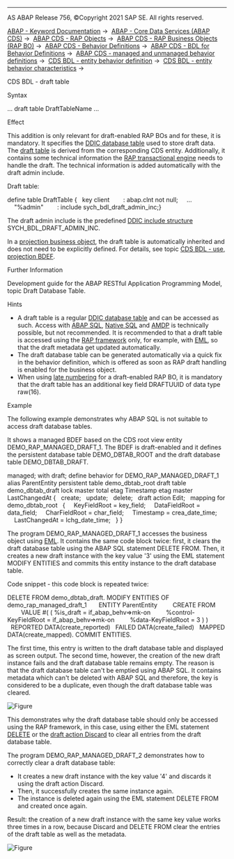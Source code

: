   

* * *

AS ABAP Release 756, ©Copyright 2021 SAP SE. All rights reserved.

[ABAP - Keyword Documentation](https://help.sap.com/doc/abapdocu_756_index_htm/7.56/en-US/abenabap.htm) →  [ABAP - Core Data Services (ABAP CDS)](https://help.sap.com/doc/abapdocu_756_index_htm/7.56/en-US/abencds.htm) →  [ABAP CDS - RAP Objects](https://help.sap.com/doc/abapdocu_756_index_htm/7.56/en-US/abencds_rap_objects.htm) →  [ABAP CDS - RAP Business Objects (RAP BO)](https://help.sap.com/doc/abapdocu_756_index_htm/7.56/en-US/abencds_rap_business_objects.htm) →  [ABAP CDS - Behavior Definitions](https://help.sap.com/doc/abapdocu_756_index_htm/7.56/en-US/abencds_bdef.htm) →  [ABAP CDS - BDL for Behavior Definitions](https://help.sap.com/doc/abapdocu_756_index_htm/7.56/en-US/abenbdl.htm) →  [ABAP CDS - managed and unmanaged behavior definitions](https://help.sap.com/doc/abapdocu_756_index_htm/7.56/en-US/abenbdl_rap_bo.htm) →  [CDS BDL - entity behavior definition](https://help.sap.com/doc/abapdocu_756_index_htm/7.56/en-US/abenbdl_define_beh.htm) →  [CDS BDL - entity behavior characteristics](https://help.sap.com/doc/abapdocu_756_index_htm/7.56/en-US/abenbdl_character.htm) → 

CDS BDL - draft table

Syntax

...
draft table DraftTableName
...

Effect

This addition is only relevant for draft-enabled RAP BOs and for these, it is mandatory. It specifies the [DDIC database table](https://help.sap.com/doc/abapdocu_756_index_htm/7.56/en-US/abenddic_db_table_glosry.htm "Glossary Entry") used to store draft data. The [draft table](https://help.sap.com/doc/abapdocu_756_index_htm/7.56/en-US/abendraft_table_glosry.htm "Glossary Entry") is derived from the corresponding CDS entity. Additionally, it contains some technical information the [RAP transactional engine](https://help.sap.com/doc/abapdocu_756_index_htm/7.56/en-US/abenrap_transac_engine_glosry.htm "Glossary Entry") needs to handle the draft. The technical information is added automatically with the draft admin include.

Draft table:

define table DraftTable {
  key client        : abap.clnt not null;
    ...
    "%admin"        : include sych\_bdl\_draft\_admin\_inc;}

The draft admin include is the predefined [DDIC include structure](https://help.sap.com/doc/abapdocu_756_index_htm/7.56/en-US/abenddic_include_structure.htm) SYCH\_BDL\_DRAFT\_ADMIN\_INC.

In a [projection business object](https://help.sap.com/doc/abapdocu_756_index_htm/7.56/en-US/abenrap_projection_bo_glosry.htm "Glossary Entry"), the draft table is automatically inherited and does not need to be explicitly defined. For details, see topic [CDS BDL - use, projection BDEF](https://help.sap.com/doc/abapdocu_756_index_htm/7.56/en-US/abenbdl_use_projection.htm).

Further Information

Development guide for the ABAP RESTful Application Programming Model, topic Draft Database Table.

Hints

-   A draft table is a regular [DDIC database table](https://help.sap.com/doc/abapdocu_756_index_htm/7.56/en-US/abenddic_db_table_glosry.htm "Glossary Entry") and can be accessed as such. Access with [ABAP SQL](https://help.sap.com/doc/abapdocu_756_index_htm/7.56/en-US/abenabap_sql_glosry.htm "Glossary Entry"), [Native SQL](https://help.sap.com/doc/abapdocu_756_index_htm/7.56/en-US/abennative_sql_glosry.htm "Glossary Entry") and [AMDP](https://help.sap.com/doc/abapdocu_756_index_htm/7.56/en-US/abenamdp_glosry.htm "Glossary Entry") is technically possible, but not recommended. It is recommended to that a draft table is accessed using the [RAP framework](https://help.sap.com/doc/abapdocu_756_index_htm/7.56/en-US/abenrap_framework_glosry.htm "Glossary Entry") only, for example, with [EML](https://help.sap.com/doc/abapdocu_756_index_htm/7.56/en-US/abeneml_glosry.htm "Glossary Entry"), so that the draft metadata get updated automatically.
-   The draft database table can be generated automatically via a quick fix in the behavior definition, which is offered as soon as RAP draft handling is enabled for the business object.
-   When using [late numbering](https://help.sap.com/doc/abapdocu_756_index_htm/7.56/en-US/abenbdl_late_numbering.htm) for a draft-enabled RAP BO, it is mandatory that the draft table has an additional key field DRAFTUUID of data type raw(16).

Example

The following example demonstrates why ABAP SQL is not suitable to access draft database tables.

It shows a managed BDEF based on the CDS root view entity DEMO\_RAP\_MANAGED\_DRAFT\_1. The BDEF is draft-enabled and it defines the persistent database table DEMO\_DBTAB\_ROOT and the draft database table DEMO\_DBTAB\_DRAFT.

managed;
with draft;
define behavior for DEMO\_RAP\_MANAGED\_DRAFT\_1 alias ParentEntity
persistent table demo\_dbtab\_root
draft table demo\_dbtab\_draft
lock master
total etag Timestamp
etag master LastChangedAt
{
  create;
  update;
  delete;
  draft action Edit;
  mapping for demo\_dbtab\_root
  {
    KeyFieldRoot = key\_field;
    DataFieldRoot = data\_field;
    CharFieldRoot = char\_field;
    Timestamp = crea\_date\_time;
    LastChangedAt = lchg\_date\_time;
  }
}

The program DEMO\_RAP\_MANAGED\_DRAFT\_1 accesses the business object using [EML](https://help.sap.com/doc/abapdocu_756_index_htm/7.56/en-US/abeneml_glosry.htm "Glossary Entry"). It contains the same code block twice: first, it clears the draft database table using the ABAP SQL statement DELETE FROM. Then, it creates a new draft instance with the key value '3' using the EML statement MODIFY ENTITIES and commits this entity instance to the draft database table.

Code snippet - this code block is repeated twice:

DELETE FROM demo\_dbtab\_draft.
MODIFY ENTITIES OF demo\_rap\_managed\_draft\_1
      ENTITY ParentEntity
        CREATE FROM
        VALUE #( ( %is\_draft = if\_abap\_behv=>mk-on
        %control-KeyFieldRoot = if\_abap\_behv=>mk-on
        %data-KeyFieldRoot = 3 ) )
  REPORTED DATA(create\_reported)
  FAILED DATA(create\_failed)
  MAPPED DATA(create\_mapped).
COMMIT ENTITIES.

The first time, this entry is written to the draft database table and displayed as screen output. The second time, however, the creation of the new draft instance fails and the draft database table remains empty. The reason is that the draft database table can't be emptied using ABAP SQL. It contains metadata which can't be deleted with ABAP SQL and therefore, the key is considered to be a duplicate, even though the draft database table was cleared.

![Figure](bdoc_draft_table.png)

This demonstrates why the draft database table should only be accessed using the RAP framework, in this case, using either the EML statement [DELETE](https://help.sap.com/doc/abapdocu_756_index_htm/7.56/en-US/abapmodify_entity_entities_op.htm) or the [draft action Discard](https://help.sap.com/doc/abapdocu_756_index_htm/7.56/en-US/abenbdl_draft_action.htm) to clear all entries from the draft database table.

The program DEMO\_RAP\_MANAGED\_DRAFT\_2 demonstrates how to correctly clear a draft database table:

-   It creates a new draft instance with the key value '4' and discards it using the draft action Discard.
-   Then, it successfully creates the same instance again.
-   The instance is deleted again using the EML statement DELETE FROM and created once again.

Result: the creation of a new draft instance with the same key value works three times in a row, because Discard and DELETE FROM clear the entries of the draft table as well as the metadata.

![Figure](bdoc_draft_table.jpg)